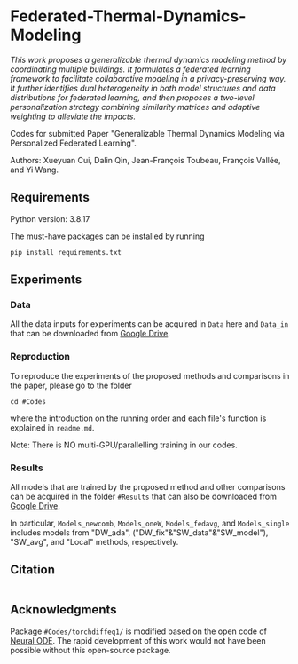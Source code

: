 # Federated-Thermal-Dynamics-Modeling

_This work proposes a generalizable thermal dynamics modeling method by coordinating multiple buildings. It formulates a federated learning framework to facilitate collaborative modeling in a privacy-preserving way. It further identifies dual heterogeneity in both model structures and data distributions for federated learning, and then proposes a two-level personalization strategy combining similarity matrices and adaptive weighting to alleviate the impacts._

Codes for submitted Paper "Generalizable Thermal Dynamics Modeling via Personalized Federated Learning".

Authors: Xueyuan Cui, Dalin Qin, Jean-François Toubeau, François Vallée, and Yi Wang.

## Requirements
Python version: 3.8.17

The must-have packages can be installed by running
```
pip install requirements.txt
```

## Experiments
### Data
All the data inputs for experiments can be acquired in ```Data``` here and ```Data_in``` that can be downloaded from [Google Drive](https://drive.google.com/drive/folders/1CRcTHjpDVNd9OAcIsWxOow3TneJLg-6V?usp=sharing).

### Reproduction
To reproduce the experiments of the proposed methods and comparisons in the paper, please go to the folder
```
cd #Codes
```
where the introduction on the running order and each file's function is explained in ```readme.md```.

Note: There is NO multi-GPU/parallelling training in our codes. 

### Results
All models that are trained by the proposed method and other comparisons can be acquired in the folder ```#Results``` that can also be downloaded from [Google Drive](https://drive.google.com/drive/folders/1CRcTHjpDVNd9OAcIsWxOow3TneJLg-6V?usp=sharing).

In particular, ```Models_newcomb```, ```Models_oneW```, ```Models_fedavg```, and ```Models_single``` includes models from "DW_ada", ("DW_fix"&"SW_data"&"SW_model"), "SW_avg", and "Local" methods, respectively.

## Citation
```
```
## Acknowledgments
Package ```#Codes/torchdiffeq1/``` is modified based on the open code of [Neural ODE](https://github.com/rtqichen/torchdiffeq). The rapid development of this work would not have been possible without this open-source package. 
